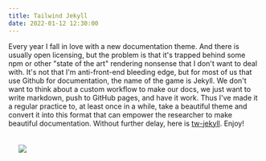 ```yaml
---
title: Tailwind Jekyll
date: 2022-01-12 12:30:00
---
```


Every year I fall in love with a new documentation theme. And there is usually open licensing, but the problem is that
it's trapped behind some npm or other "state of the art" rendering nonsense that I don't want to deal with.
It's not that I'm anti-front-end bleeding edge, but for most of us that use Github for documentation, the name
of the game is Jekyll. We don't want to think about a custom workflow to make our docs, we just want to write markdown,
push to GitHub pages, and have it work. Thus I've made it a regular practice to, at least once in a while, take a beautiful theme and 
convert it into this format that can empower the researcher to make beautiful documentation. Without further delay, here is [tw-jekyll](https://github.com/vsoch/tw-jekyll). Enjoy!

<div style="padding:20px">
   <img src="https://raw.githubusercontent.com/vsoch/tw-jekyll/main/assets/img/tw-jekyll.png">
</div>
